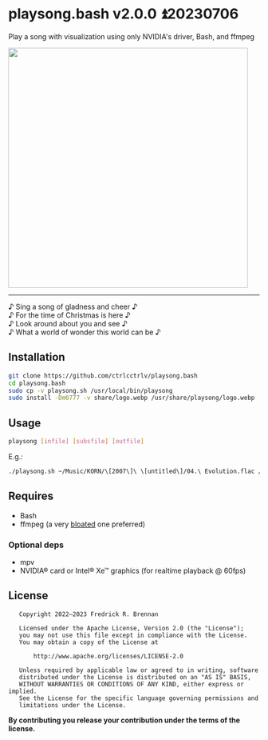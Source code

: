 # playsong.bash v2.0.0 ⏫20230706

Play a song with visualization using only NVIDIA's driver, Bash, and ffmpeg

<a href="https://www.youtube.com/watch?v=DdPv2SEn-rg"><img src="https://i3.ytimg.com/vi/DdPv2SEn-rg/maxresdefault.jpg" width=480></a>

----

♪&nbsp;Sing a song of gladness and cheer&nbsp;♪<br>
♪&nbsp;For the time of Christmas is here&nbsp;♪<br>
♪&nbsp;Look around about you and see&nbsp;♪<br>
♪&nbsp;What a world of wonder this world can be&nbsp;♪
## Installation

```bash
git clone https://github.com/ctrlcctrlv/playsong.bash
cd playsong.bash
sudo cp -v playsong.sh /usr/local/bin/playsong
sudo install -Dm0777 -v share/logo.webp /usr/share/playsong/logo.webp
```

## Usage
```bash
playsong [infile] [subsfile] [outfile]
```

E.g.:
```bash
./playsong.sh ~/Music/KORN/\[2007\]\ \[untitled\]/04.\ Evolution.flac /tmp/evolution.lrc
```

## Requires
* Bash
* ffmpeg (a very [bloated](https://github.com/ctrlcctrlv/bloated-ffmpeg-compile-command) one preferred)

### Optional deps
* mpv
* NVIDIA® card or Intel® Xe™ graphics (for realtime playback @ 60fps)

## License
```
   Copyright 2022–2023 Fredrick R. Brennan

   Licensed under the Apache License, Version 2.0 (the "License");
   you may not use this file except in compliance with the License.
   You may obtain a copy of the License at

       http://www.apache.org/licenses/LICENSE-2.0

   Unless required by applicable law or agreed to in writing, software
   distributed under the License is distributed on an "AS IS" BASIS,
   WITHOUT WARRANTIES OR CONDITIONS OF ANY KIND, either express or implied.
   See the License for the specific language governing permissions and
   limitations under the License.

```

**By contributing you release your contribution under the terms of the license.**
